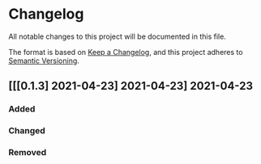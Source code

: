 # Changelog

All notable changes to this project will be documented in this file.

The format is based on [Keep a Changelog](https://keepachangelog.com/en/1.0.0/),
and this project adheres to [Semantic Versioning](https://semver.org/spec/v2.0.0.html).

## [[[0.1.3] 2021-04-23] 2021-04-23] 2021-04-23

### Added

### Changed

### Removed
